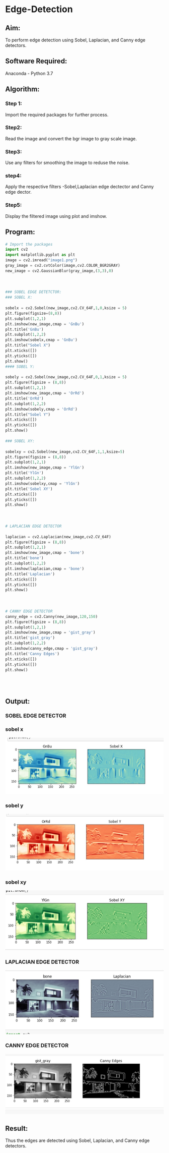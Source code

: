 # Edge-Detection
## Aim:
To perform edge detection using Sobel, Laplacian, and Canny edge detectors.

## Software Required:
Anaconda - Python 3.7

## Algorithm:
### Step 1:
Import the required packages for further process.

### Step2:
Read the image and convert the bgr image to gray scale image.

### Step3:
Use any filters for smoothing the image to reduse the noise.

### step4:
Apply the respective filters -Sobel,Laplacian edge dectector and Canny edge dector.

### Step5:
Display the filtered image using plot and imshow.



 
## Program:

``` Python
# Import the packages
import cv2
import matplotlib.pyplot as plt
image = cv2.imread("image1.png")
gray_image = cv2.cvtColor(image,cv2.COLOR_BGR2GRAY)
new_image = cv2.GaussianBlur(gray_image,(3,3),0)



### SOBEL EDGE DETETCTOR:
### SOBEL X:

sobelx = cv2.Sobel(new_image,cv2.CV_64F,1,0,ksize = 5)
plt.figure(figsize=(8,8))
plt.subplot(1,2,1)
plt.imshow(new_image,cmap = 'GnBu')
plt.title('GnBu')
plt.subplot(1,2,2)
plt.imshow(sobelx,cmap = 'GnBu')
plt.title("Sobel X")
plt.xticks([])
plt.yticks([])
plt.show()
#### SOBEL Y:

sobely = cv2.Sobel(new_image,cv2.CV_64F,0,1,ksize = 5)
plt.figure(figsize = (8,8))
plt.subplot(1,2,1)
plt.imshow(new_image,cmap = 'OrRd')
plt.title('OrRd')
plt.subplot(1,2,2)
plt.imshow(sobely,cmap = 'OrRd')
plt.title("Sobel Y")
plt.xticks([])
plt.yticks([])
plt.show()

### SOBEL XY:

sobelxy = cv2.Sobel(new_image,cv2.CV_64F,1,1,ksize=5)
plt.figure(figsize = (8,8))
plt.subplot(1,2,1)
plt.imshow(new_image,cmap = 'YlGn')
plt.title('YlGn')
plt.subplot(1,2,2)
plt.imshow(sobelxy,cmap = 'YlGn')
plt.title('Sobel XY')
plt.xticks([])
plt.yticks([])
plt.show()



# LAPLACIAN EDGE DETECTOR

laplacian = cv2.Laplacian(new_image,cv2.CV_64F)
plt.figure(figsize = (8,8))
plt.subplot(1,2,1)
plt.imshow(new_image,cmap = 'bone')
plt.title('bone')
plt.subplot(1,2,2)
plt.imshow(laplacian,cmap = 'bone')
plt.title('Laplacian')
plt.xticks([])
plt.yticks([])
plt.show()



# CANNY EDGE DETECTOR
canny_edge = cv2.Canny(new_image,120,150)
plt.figure(figsize = (8,8))
plt.subplot(1,2,1)
plt.imshow(new_image,cmap = 'gist_gray')
plt.title('gist_gray')
plt.subplot(1,2,2)
plt.imshow(canny_edge,cmap = 'gist_gray')
plt.title('Canny Edges')
plt.xticks([])
plt.yticks([])
plt.show()





```
## Output:
### SOBEL EDGE DETECTOR
### sobel x
![ouput](./z1.jpeg)


### sobel y

![output](./z3.jpeg)

### sobel xy
![output](./Zz.jpeg)

### LAPLACIAN EDGE DETECTOR
![output](./z4.jpeg)

### CANNY EDGE DETECTOR
![output](./z5.jpeg)

## Result:
Thus the edges are detected using Sobel, Laplacian, and Canny edge detectors.

